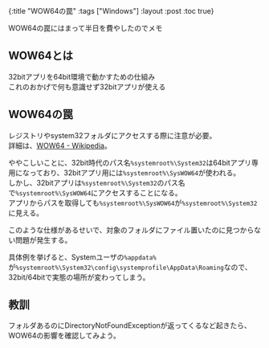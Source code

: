 {:title "WOW64の罠"
 :tags  ["Windows"]
 :layout :post
 :toc true}

WOW64の罠にはまって半日を費やしたのでメモ

## WOW64とは
32bitアプリを64bit環境で動かすための仕組み  
これのおかげで何も意識せず32bitアプリが使える

## WOW64の罠
レジストリやsystem32フォルダにアクセスする際に注意が必要。  
詳細は、[WOW64 - Wikipedia](https://ja.wikipedia.org/wiki/WOW64#%E3%82%B7%E3%82%B9%E3%83%86%E3%83%A0%E3%83%95%E3%82%A9%E3%83%AB%E3%83%80%E3%83%BC%E3%81%A8%E3%83%AC%E3%82%B8%E3%82%B9%E3%83%88%E3%83%AA)。

ややこしいことに、32bit時代のパス名`%systemroot%\System32`は64bitアプリ専用になっており、32bitアプリ用には`%systemroot%\SysWOW64`が使われる。  
しかし、32bitアプリは`%systemroot%\System32`のパス名で`%systemroot%\SysWOW64`にアクセスすることになる。  
アプリからパスを取得しても`%systemroot%\SysWOW64`が`%systemroot%\System32`に見える。

このような仕様があるせいで、対象のフォルダにファイル置いたのに見つからない問題が発生する。

具体例を挙げると、Systemユーザの`%appdata%`が`%systemroot%\System32\config\systemprofile\AppData\Roaming`なので、32bit/64bitで実態の場所が変わってしまう。

## 教訓
フォルダあるのにDirectoryNotFoundExceptionが返ってくるなど起きたら、WOW64の影響を確認してみよう。
